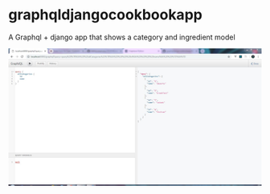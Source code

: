 # graphqldjangocookbookapp
A Graphql + django app that shows a category and ingredient model


![Alt text](cookbook1.JPG?raw=true)
